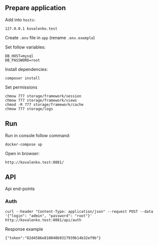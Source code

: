 ## Prepare application
  Add into `hosts`:
  
    127.0.0.1 kovalenko.test
    
  Create `.env` file in `app` (rename `.env.exemple`) 
  
  Set follow variables:
  
    DB_HOST=mysql
    DB_PASSWORD=root
    
  Install dependencies:
  
    composer install
    
  Set permissions
    
    chmow 777 storage/framework/session
    chmow 777 storage/framework/views
    chmod -R 777 storage/framework/cache
    chmow 777 storage/logs
    
## Run

  Run in console follow command:
    
    docker-compose up

  Open in browser:
    
    http://kovalenko.test:8081/
    
## API

Api end-points

### Auth 

    curl --header "Content-Type: application/json" --request POST --data '{"login": "admin", "password": "root"}' http://kovalenko.test:8081/api/auth    

Response example

    {"token":"82d4586e810040b9317939b14b32ef9b"}
    
    